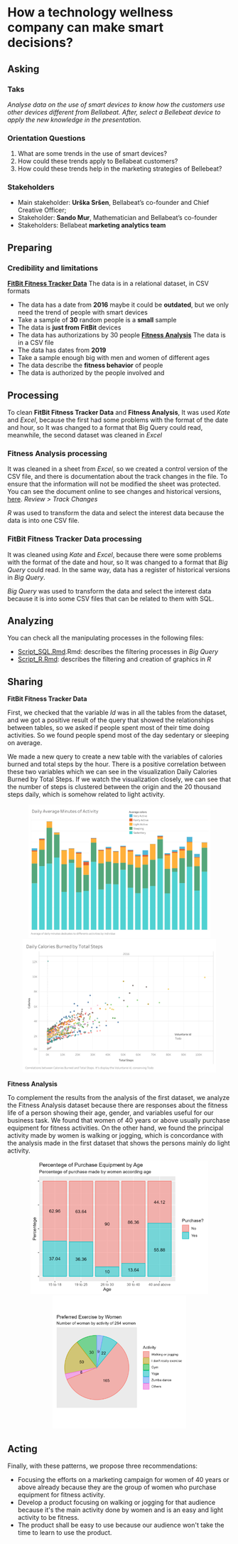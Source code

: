 # How a technology wellness company can make smart decisions?
## Asking
### Taks 
_Analyse data on the use of smart devices to know how the customers use other devices different from Bellabeat. After, select a Bellebeat device to apply the new knowledge in the presentation._
### Orientation Questions
1. What are some trends in the use of smart devices?
2. How could these trends apply to Bellabeat customers?
3. How could these trends help in the marketing strategies of Bellebeat?
### Stakeholders
+ Main stakeholder: **Urška Sršen**, Bellabeat’s co-founder and Chief Creative Officer;
+ Stakeholder: **Sando Mur**, Mathematician and Bellabeat’s co-founder
+ Stakeholders: Bellabeat **marketing analytics team**
## Preparing
### Credibility and limitations
**[FitBit Fitness Tracker Data](https://www.kaggle.com/datasets/arashnic/fitbit)** 
The data is in a relational dataset, in CSV formats
- The data has a date from **2016** maybe it could be **outdated**, but we only need the trend of people with smart devices
- Take a sample of **30** random people is a **small** sample
- The data is **just from FitBit** devices
- The data has authorizations by 30 people
**[Fitness Analysis](https://www.kaggle.com/datasets/nithilaa/fitness-analysis)**
The data is in a CSV file
- The data has dates from ********2019********
- Take a sample enough big with men and women of different ages
- The data describe the **fitness behavior** of people
- The data is authorized by the people involved and
## Processing
To clean **FitBit Fitness Tracker Data** and  **Fitness Analysis**, It was used _Kate_ and _Excel_, because the first had some problems with the format of the date and hour, so It was changed to a format that Big Query could read, meanwhile, the second dataset was cleaned in _Excel_ 
### Fitness Analysis processing
It was cleaned in a sheet from _Excel_, so we created a control version of the CSV file, and there is documentation about the track changes in the file. To ensure that the information will not be modified the sheet was protected. You can see the document online to see changes and historical versions, [here](https://ugtomx-my.sharepoint.com/:x:/g/personal/e_lopezlozano_ugto_mx/ESSAp7gCM7dAvdaZZN-UsWwB2d_C9CUcEiWnRLY8fqs95A?e=sWHk9B).  _Review > Track Changes_

_R_ was used to transform the data and select the interest data because the data is into one CSV file.

### FitBit Fitness Tracker Data processing
It was cleaned using _Kate_ and _Excel_, because there were some problems with the format of the date and hour, so It was changed to a format that _Big Query_ could read. In the same way, data has a register of historical versions in _Big Query_.

_Big Query_ was used to transform the data and select the interest data because it is into some CSV files that can be related to them with SQL.

## Analyzing
You can check all the manipulating processes in the following files:
- [Script_SQL.Rmd](cleaning_scripts/Script_SQL.Rmd).Rmd: describes the filtering processes in _Big Query_
- [Script_R.Rmd](cleaning_scripts/Script_R.Rmd): describes the filtering and creation of graphics in _R_
## Sharing
**FitBit Fitness Tracker Data**

First, we checked that the variable _Id_ was in all the tables from the dataset, and we got a positive result of the query that showed the relationships between tables, so we asked if people spent most of their time doing activities. So we found people spend most of the day sedentary or sleeping on average.

We made a new query to create a new table with the variables of calories burned and total steps by the hour. There is a positive correlation between these two variables which we can see in the visualization Daily Calories Burned by Total Steps. If we watch the visualization closely, we can see that the number of steps is clustered between the origin and the 20 thousand steps daily, which is somehow related to light activity.

<p align="center"> 
<img src="viz/daily_average_minutes_of_activity.png" height="300"></center>
<img src="viz/daily_calories_burned_by_total_steps.png" height="300"></center>  
</p>  

**Fitness Analysis**

To complement the results from the analysis of the first dataset, we analyze the Fitness Analysis dataset because there are responses about the fitness life of a person showing their age, gender, and variables useful for our business task. We found that women of 40 years or above usually purchase equipment for fitness activities. On the other hand, we found the principal activity made by women is walking or jogging, which is concordance with the analysis made in the first dataset that shows the persons mainly do light activity.

<p align="center">  
<img src="viz/percentege_of_purchase_equipment_by_age.png" height="300"></center> 
<img src="viz/preferred_exercise_by_women.png" height="300"></center>  
</p>  

## Acting

Finally, with these patterns, we propose three recommendations:
+ Focusing the efforts on a marketing campaign for women of 40 years or above already because they are the group of women who purchase equipment for fitness activity.
+ Develop a product focusing on walking or jogging for that audience because it's the main activity done by women and is an easy and light activity to be fitness.
+ The product shall be easy to use because our audience won't take the time to learn to use the product.
